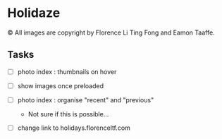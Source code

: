 # Holidaze

© All images are copyright by Florence Li Ting Fong and Eamon Taaffe.

## Tasks

- [ ] photo index : thumbnails on hover

- [ ] show images once preloaded

- [ ] photo index : organise "recent" and "previous"
    - Not sure if this is possible...

- [ ] change link to holidays.florenceltf.com
